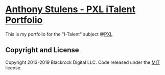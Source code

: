 # [Anthony Stulens - PXL iTalent Portfolio](https://anthonystulens.github.io/Portfolio/)

This is my portfolio for the "I-Talent" subject @[PXL](https://www.pxl.be/)



## Copyright and License

Copyright 2013-2019 Blackrock Digital LLC. Code released under the [MIT](https://github.com/BlackrockDigital/startbootstrap-creative/blob/gh-pages/LICENSE) license.
